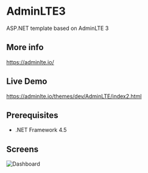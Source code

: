# AdminLTE3
ASP.NET template based on AdminLTE 3

## More info
https://adminlte.io/

## Live Demo
https://adminlte.io/themes/dev/AdminLTE/index2.html

## Prerequisites
- .NET Framework 4.5

## Screens
![Dashboard](https://imgur.com/OSZe0l4)
